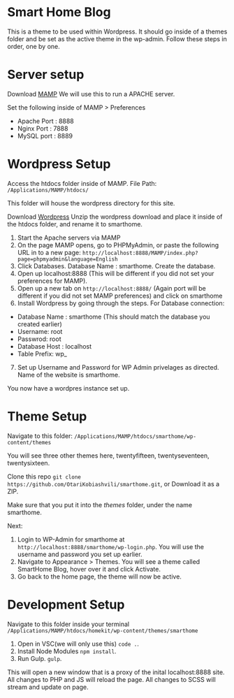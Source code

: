 # Smart Home Blog

This is a theme to be used within Wordpress. It should go inside of a themes folder and be set as the active theme in the wp-admin. Follow these steps in order, one by one.

# Server setup

Download [MAMP](https://www.mamp.info/en/)
We will use this to run a APACHE server.

Set the following inside of MAMP > Preferences

* Apache Port : 8888
* Nginx Port : 7888
* MySQL port : 8889

# Wordpress Setup

Access the htdocs folder inside of MAMP.
File Path: `/Applications/MAMP/htdocs/`

This folder will house the wordpress directory for this site.

Download [Wordpress](https://wordpress.org/download/)
Unzip the wordpress download and place it inside of the htdocs folder, and rename it to smarthome.

1. Start the Apache servers via MAMP
2. On the page MAMP opens, go to PHPMyAdmin, or paste the following URL in to a new page: `http://localhost:8888/MAMP/index.php?page=phpmyadmin&language=English`
3. Click Databases. Database Name : smarthome. Create the database.
4. Open up localhost:8888 (This will be different if you did not set your preferences for MAMP).
5. Open up a new tab on `http://localhost:8888/` (Again port will be different if you did not set MAMP preferences) and click on smarthome
6. Install Wordpress by going through the steps. For Database connection:

* Database Name : smarthome (This should match the database you created earlier)
* Username: root
* Passwrod: root
* Database Host : localhost
* Table Prefix: wp_


7. Set up Username and Password for WP Admin privelages as directed. Name of the website is smarthome.

You now have a wordpres instance set up.

# Theme Setup

Navigate to this folder: `/Applications/MAMP/htdocs/smarthome/wp-content/themes`

You will see three other themes here, twentyfifteen, twentyseventeen, twentysixteen.

Clone this repo `git clone https://github.com/OtariKobiashvili/smarthome.git`, or Download it as a ZIP.

Make sure that you put it into the *themes* folder, under the name smarthome.

Next:

1. Login to WP-Admin for smarthome at `http://localhost:8888/smarthome/wp-login.php`. You will use the username and password you set up earlier.
2. Navigate to Appearance > Themes. You will see a theme called SmartHome Blog, hover over it and click Activate.
3. Go back to the home page, the theme will now be active.

# Development Setup

Navigate to this folder inside your terminal `/Applications/MAMP/htdocs/homekit/wp-content/themes/smarthome`

1. Open in VSC(we will only use this) `code .`.
2. Install Node Modules `npm install`.
3. Run Gulp. `gulp`.

This will open a new window that is a proxy of the inital localhost:8888 site. All changes to PHP and JS will reload the page. All changes to SCSS will stream and update on page.

